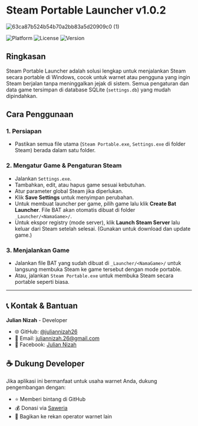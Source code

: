 # Steam Portable Launcher v1.0.2

![63ca87b524b54b70a2bb83a5d20909c0 (1)](https://github.com/user-attachments/assets/34c0f91d-5b88-4905-85c6-a5061184a3b6)

![Platform](https://img.shields.io/badge/Platform-Windows-blue)
![License](https://img.shields.io/badge/License-MIT-yellow)
![Version](https://img.shields.io/badge/Version-v1.0.2-brightgreen)

## Ringkasan
Steam Portable Launcher adalah solusi lengkap untuk menjalankan Steam secara portable di Windows, cocok untuk warnet atau pengguna yang ingin Steam berjalan tanpa meninggalkan jejak di sistem. Semua pengaturan dan data game tersimpan di database SQLite (`settings.db`) yang mudah dipindahkan.

## Cara Penggunaan

### 1. Persiapan
- Pastikan semua file utama (`Steam Portable.exe`, `Settings.exe` di folder Steam) berada dalam satu folder.

### 2. Mengatur Game & Pengaturan Steam
- Jalankan `Settings.exe`.
- Tambahkan, edit, atau hapus game sesuai kebutuhan.
- Atur parameter global Steam jika diperlukan.
- Klik **Save Settings** untuk menyimpan perubahan.
- Untuk membuat launcher per game, pilih game lalu klik **Create Bat Launcher**. File BAT akan otomatis dibuat di folder `_Launcher/<NamaGame>/`.
- Untuk ekspor registry (mode server), klik **Launch Steam Server** lalu keluar dari Steam setelah selesai. (Gunakan untuk download dan update game.)

### 3. Menjalankan Game
- Jalankan file BAT yang sudah dibuat di `_Launcher/<NamaGame>/` untuk langsung membuka Steam ke game tersebut dengan mode portable.
- Atau, jalankan `Steam Portable.exe` untuk membuka Steam secara portable seperti biasa.

---

## 📞 Kontak & Bantuan

**Julian Nizah** - Developer
- 🌐 GitHub: [@juliannizah26](https://github.com/juliannizah26)
- 📧 Email: juliannizah.26@gmail.com
- 💬 Facebook: [Julian Nizah](https://facebook.com/juliannizahyt)

## ☕ Dukung Developer

Jika aplikasi ini bermanfaat untuk usaha warnet Anda, dukung pengembangan dengan:
- ⭐ Memberi bintang di GitHub
- 💰 Donasi via [Saweria](https://saweria.co/jndev26)
- 📢 Bagikan ke rekan operator warnet lain

